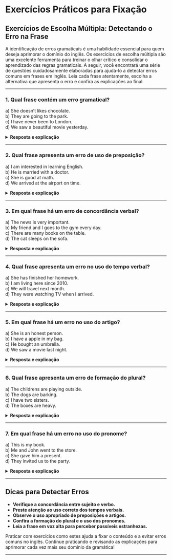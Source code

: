 
# Exercícios Práticos para Fixação  
## Exercícios de Escolha Múltipla: Detectando o Erro na Frase

A identificação de erros gramaticais é uma habilidade essencial para quem deseja aprimorar o domínio do inglês. Os exercícios de escolha múltipla são uma excelente ferramenta para treinar o olhar crítico e consolidar o aprendizado das regras gramaticais. A seguir, você encontrará uma série de questões cuidadosamente elaboradas para ajudá-lo a detectar erros comuns em frases em inglês. Leia cada frase atentamente, escolha a alternativa que apresenta o erro e confira as explicações ao final.

---

### 1. Qual frase contém um erro gramatical?

a) She doesn’t likes chocolate.  
b) They are going to the park.  
c) I have never been to London.  
d) We saw a beautiful movie yesterday.

<details>
<summary><strong>Resposta e explicação</strong></summary>
**Alternativa correta: a)**  
O correto seria "She doesn’t like chocolate." Após o auxiliar "doesn’t", o verbo deve estar na forma base, sem o "s".
</details>

---

### 2. Qual frase apresenta um erro de uso de preposição?

a) I am interested in learning English.  
b) He is married with a doctor.  
c) She is good at math.  
d) We arrived at the airport on time.

<details>
<summary><strong>Resposta e explicação</strong></summary>
**Alternativa correta: b)**  
O correto é "He is married to a doctor." Usa-se "married to" e não "married with".
</details>

---

### 3. Em qual frase há um erro de concordância verbal?

a) The news is very important.  
b) My friend and I goes to the gym every day.  
c) There are many books on the table.  
d) The cat sleeps on the sofa.

<details>
<summary><strong>Resposta e explicação</strong></summary>
**Alternativa correta: b)**  
O correto é "My friend and I go to the gym every day." O verbo deve concordar com o sujeito plural.
</details>

---

### 4. Qual frase apresenta um erro no uso do tempo verbal?

a) She has finished her homework.  
b) I am living here since 2010.  
c) We will travel next month.  
d) They were watching TV when I arrived.

<details>
<summary><strong>Resposta e explicação</strong></summary>
**Alternativa correta: b)**  
O correto é "I have lived here since 2010." Para ações que começaram no passado e continuam até o presente, usa-se o Present Perfect.
</details>

---

### 5. Em qual frase há um erro no uso do artigo?

a) She is an honest person.  
b) I have a apple in my bag.  
c) He bought an umbrella.  
d) We saw a movie last night.

<details>
<summary><strong>Resposta e explicação</strong></summary>
**Alternativa correta: b)**  
O correto é "I have an apple in my bag." Usa-se "an" antes de palavras que começam com som de vogal.
</details>

---

### 6. Qual frase apresenta um erro de formação do plural?

a) The childrens are playing outside.  
b) The dogs are barking.  
c) I have two sisters.  
d) The boxes are heavy.

<details>
<summary><strong>Resposta e explicação</strong></summary>
**Alternativa correta: a)**  
O correto é "The children are playing outside." "Children" já é o plural de "child".
</details>

---

### 7. Em qual frase há um erro no uso do pronome?

a) This is my book.  
b) Me and John went to the store.  
c) She gave him a present.  
d) They invited us to the party.

<details>
<summary><strong>Resposta e explicação</strong></summary>
**Alternativa correta: b)**  
O correto é "John and I went to the store." O pronome "I" deve ser usado como sujeito, e a ordem educada é colocar o outro nome antes.
</details>

---

## Dicas para Detectar Erros

- **Verifique a concordância entre sujeito e verbo.**
- **Preste atenção ao uso correto dos tempos verbais.**
- **Observe o uso apropriado de preposições e artigos.**
- **Confira a formação do plural e o uso dos pronomes.**
- **Leia a frase em voz alta para perceber possíveis estranhezas.**

Praticar com exercícios como estes ajuda a fixar o conteúdo e a evitar erros comuns no inglês. Continue praticando e revisando as explicações para aprimorar cada vez mais seu domínio da gramática!

---
```